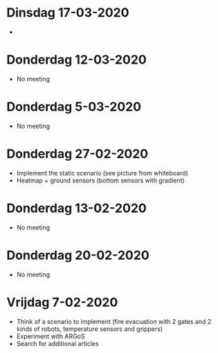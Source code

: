 # Dinsdag 17-03-2020
- 

# Donderdag 12-03-2020
- No meeting

# Donderdag 5-03-2020
- No meeting

# Donderdag 27-02-2020
- Implement the static scenario (see picture from whiteboard)
- Heatmap + ground sensors (bottom sensors with gradient)

# Donderdag 13-02-2020
- No meeting

# Donderdag 20-02-2020
- No meeting

# Vrijdag 7-02-2020
- Think of a scenario to implement (fire evacuation with 2 gates and 2 kinds of robots, temperature sensors and grippers)
- Experiment with ARGoS
- Search for additional articles